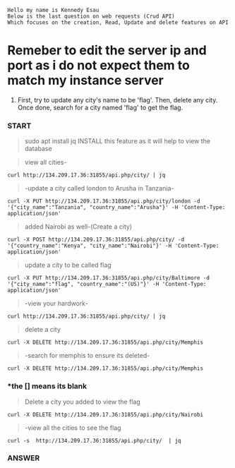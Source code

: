 ```
Hello my name is Kennedy Esau
Below is the last question on web requests (Crud API)
Which focuses on the creation, Read, Update and delete features on API
```

# Remeber to edit the server ip and port as i do not expect them to match my instance server

1. First, try to update any city's name to be 'flag'. Then, delete any city. Once done, search for a city named 'flag' to get the flag.

### START
 
 > sudo apt install jq
 INSTALL this feature as it will help to view the database

 > view all cities-

```
curl http://134.209.17.36:31855/api.php/city/ | jq
```

> -update a city called london to  Arusha in Tanzania-

```
curl -X PUT http://134.209.17.36:31855/api.php/city/london -d '{"city_name":"Tanzania", "country_name":"Arusha"}' -H 'Content-Type: application/json'

```

> added Nairobi as well-(Create a city)
```
curl -X POST http://134.209.17.36:31855/api.php/city/ -d '{"country_name":"Kenya", "city_name":"Nairobi"}' -H 'Content-Type: application/json'
```

> update a city to be called flag

```
curl -X PUT http://134.209.17.36:31855/api.php/city/Baltimore -d '{"city_name":"flag", "country_name":"(US)"}' -H 'Content-Type: application/json'
```

> -view your hardwork-
```
curl http://134.209.17.36:31855/api.php/city/ | jq
```

> delete a city

```
curl -X DELETE http://134.209.17.36:31855/api.php/city/Memphis
```

> -search for memphis to ensure its deleted-
```
curl -X DELETE http://134.209.17.36:31855/api.php/city/Memphis
```

### *the [] means its blank

> Delete a city you added to view the flag
```
curl -X DELETE http://134.209.17.36:31855/api.php/city/Nairobi

```

> -view all the cities to see the flag
 ```
curl -s  http://134.209.17.36:31855/api.php/city/  | jq
 ```

 ### ANSWER


 ```

